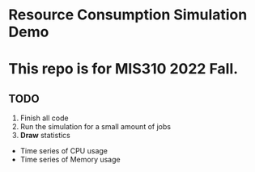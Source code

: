 # Resource Consumption Simulation Demo

# This repo is for MIS310 2022 Fall.

## TODO
1. Finish all code
2. Run the simulation for a small amount of jobs
3. **Draw** statistics
  - Time series of CPU usage
  - Time series of Memory usage
